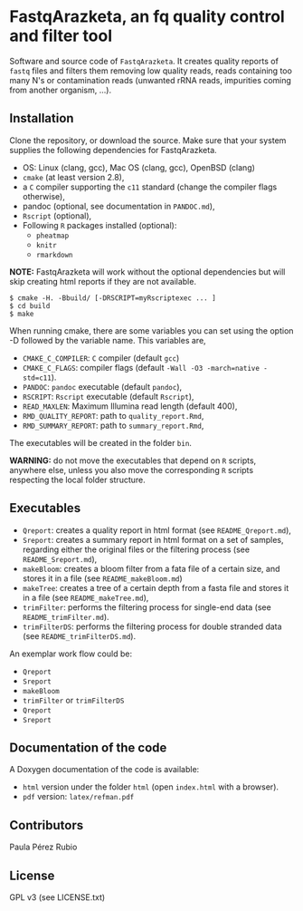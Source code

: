 FastqArazketa, an fq quality control and filter tool 
=========

Software and source code of `FastqArazketa`. It creates quality 
reports of `fastq` files and filters them removing low quality 
reads, reads containing too many N's or contamination reads 
(unwanted rRNA reads, impurities coming from another organism, ...).


## Installation

Clone the repository, or download the source. Make sure that 
your system supplies the following dependencies for FastqArazketa.

- OS: Linux (clang, gcc), Mac OS (clang, gcc), OpenBSD (clang)
- `cmake` (at least version 2.8), 
- a `C` compiler supporting the `c11` standard 
  (change the compiler flags otherwise),
- pandoc (optional, see documentation in `PANDOC.md`),
- `Rscript` (optional),
- Following `R` packages installed (optional):
   * `pheatmap`
   * `knitr`
   * `rmarkdown`

**NOTE:**  FastqArazketa will work without the optional dependencies 
but will skip creating html reports if they are not available.

```
$ cmake -H. -Bbuild/ [-DRSCRIPT=myRscriptexec ... ]
$ cd build 
$ make 
```

When running cmake, there are some variables you can set 
using the option -D followed by the variable name. This variables are, 

- `CMAKE_C_COMPILER`: `C` compiler (default `gcc`)
- `CMAKE_C_FLAGS`: compiler flags (default `-Wall -O3 -march=native -std=c11`).
- `PANDOC`: `pandoc` executable (default `pandoc`),
- `RSCRIPT`:  `Rscript` executable (default `Rscript`), 
- `READ_MAXLEN`: Maximum Illumina read length (default 400),
- `RMD_QUALITY_REPORT`: path to `quality_report.Rmd`,
- `RMD_SUMMARY_REPORT`: path to `summary_report.Rmd`,

The executables will be created in the folder `bin`. 

**WARNING:** do not move the executables that depend on `R` scripts, 
anywhere else, unless you also move the corresponding `R` scripts respecting
the local folder structure. 


## Executables

* `Qreport`: creates a quality report in html format (see `README_Qreport.md`),
* `Sreport`: creates a summary report in html format on a set of samples, 
   regarding either the original files or the filtering process
   (see `README_Sreport.md`),
* `makeBloom`: creates a  bloom filter from a fata file of a certain size,
   and stores it in a file (see `README_makeBloom.md`)
* `makeTree`: creates a tree of a certain depth from a fasta file and stores
 it in a file (see `README_makeTree.md`),
* `trimFilter`: performs the filtering process for single-end data 
   (see `README_trimFilter.md`).
* `trimFilterDS`: performs the filtering process for double stranded data 
   (see `README_trimFilterDS.md`).

An exemplar work flow could be:

* `Qreport`
* `Sreport`
* `makeBloom`
* `trimFilter` or `trimFilterDS`
* `Qreport`
* `Sreport`

## Documentation of the code

A Doxygen documentation of the code is available: 
- `html` version under the folder `html` (open `index.html` with a browser).
- `pdf` version: `latex/refman.pdf`

## Contributors

Paula Pérez Rubio 

## License

GPL v3 (see LICENSE.txt)
